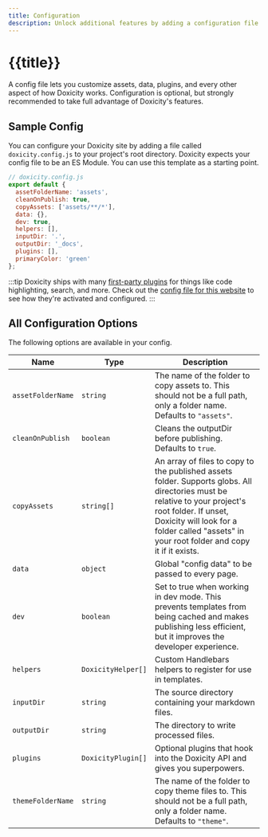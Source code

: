 ```yaml
---
title: Configuration
description: Unlock additional features by adding a configuration file.
---
```


# {{title}}

A config file lets you customize assets, data, plugins, and every other aspect of how Doxicity works. Configuration is optional, but strongly recommended to take full advantage of Doxicity's features.

## Sample Config

You can configure your Doxicity site by adding a file called `doxicity.config.js` to your project's root directory. Doxicity expects your config file to be an ES Module. You can use this template as a starting point.

```js
// doxicity.config.js
export default {
  assetFolderName: 'assets',
  cleanOnPublish: true,
  copyAssets: ['assets/**/*'],
  data: {},
  dev: true,
  helpers: [],
  inputDir: '.',
  outputDir: '_docs',
  plugins: [],
  primaryColor: 'green'
};
```

:::tip
Doxicity ships with many [first-party plugins](/config/plugins.html) for things like code highlighting, search, and more. Check out the [config file for this website](https://github.com/claviska/doxicity/blob/main/docs/doxicity.config.js) to see how they're activated and configured.
:::

## All Configuration Options

The following options are available in your config.

| Name              | Type               | Description                                                                                                                                                                                                                                       |
| ----------------- | ------------------ | ------------------------------------------------------------------------------------------------------------------------------------------------------------------------------------------------------------------------------------------------- | 
| `assetFolderName` | `string`           | The name of the folder to copy assets to. This should not be a full path, only a folder name. Defaults to `"assets"`.                                                                                                                               |
| `cleanOnPublish`  | `boolean`          | Cleans the outputDir before publishing. Defaults to `true`.                                                                                                                                                                                         |
| `copyAssets`      | `string[]`         | An array of files to copy to the published assets folder. Supports globs. All directories must be relative to your project's root folder. If unset, Doxicity will look for a folder called "assets" in your root folder and copy it if it exists. |
| `data`            | `object`           | Global "config data" to be passed to every page.                                                                                                                                                                                                  |
| `dev`             | `boolean`          | Set to true when working in dev mode. This prevents templates from being cached and makes publishing less efficient, but it improves the developer experience.                                                                                    |
| `helpers`         | `DoxicityHelper[]` | Custom Handlebars helpers to register for use in templates.                                                                                                                                                                                       |
| `inputDir`        | `string`           | The source directory containing your markdown files.                                                                                                                                                                                              |
| `outputDir`       | `string`           | The directory to write processed files.                                                                                                                                                                                                           |
| `plugins`         | `DoxicityPlugin[]` | Optional plugins that hook into the Doxicity API and gives you superpowers.                                                                                                                                                                       |
| `themeFolderName` | `string`           | The name of the folder to copy theme files to. This should not be a full path, only a folder name. Defaults to `"theme"`. |
